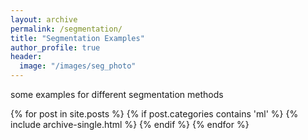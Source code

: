 ```yaml
---
layout: archive
permalink: /segmentation/
title: "Segmentation Examples"
author_profile: true
header:
  image: "/images/seg_photo"
---
```

 some examples for different segmentation methods

{% for post in site.posts %}
  {% if post.categories contains 'ml' %}
   {% include archive-single.html %}
  {% endif %}
{% endfor %}
